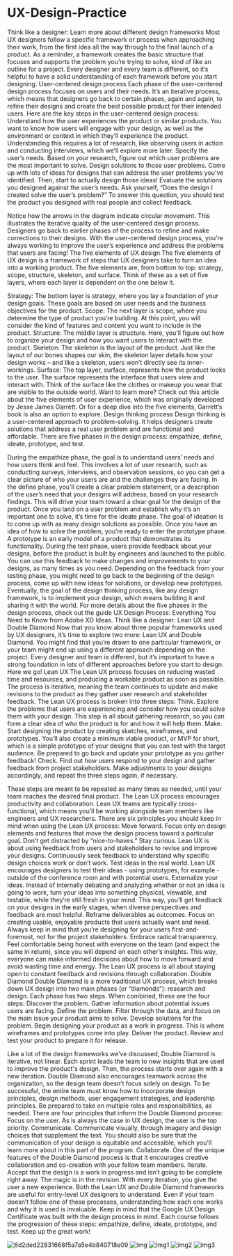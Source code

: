 # UX-Design-Practice
Think like a designer: Learn more about different design frameworks
Most UX designers follow a specific framework or process when approaching their work, from the first idea all the way through to the final launch of a product. As a reminder, a framework creates the basic structure that focuses and supports the problem you’re trying to solve, kind of like an outline for a project. Every designer and every team is different, so it’s helpful to have a solid understanding of each framework before you start designing.
User-centered design process
Each phase of the user-centered design process focuses on users and their needs. It’s an iterative process, which means that designers go back to certain phases, again and again, to refine their designs and create the best possible product for their intended users.
Here are the key steps in the user-centered design process: 
Understand how the user experiences the product or similar products. You want to know how users will engage with your design, as well as the environment or context in which they’ll experience the product. Understanding this requires a lot of research, like observing users in action and conducting interviews, which we’ll explore more later.
Specify the user’s needs. Based on your research, figure out which user problems are the most important to solve. 
Design solutions to those user problems. Come up with lots of ideas for designs that can address the user problems you’ve identified. Then, start to actually design those ideas! 
Evaluate the solutions you designed against the user’s needs. Ask yourself, “Does the design I created solve the user’s problem?” To answer this question, you should test the product you designed with real people and collect feedback.

Notice how the arrows in the diagram indicate circular movement. This illustrates the iterative quality of the user-centered design process. Designers go back to earlier phases of the process to refine and make corrections to their designs. With the user-centered design process, you’re always working to improve the user’s experience and address the problems that users are facing!
The five elements of UX design
The five elements of UX design is a framework of steps that UX designers take to turn an idea into a working product. The five elements are, from bottom to top: strategy, scope, structure, skeleton, and surface. Think of these as a set of five layers, where each layer is dependent on the one below it.

Strategy: The bottom layer is strategy, where you lay a foundation of your design goals. These goals are based on user needs and the business objectives for the product.
Scope: The next layer is scope, where you determine the type of product you’re building. At this point, you will consider the kind of features and content you want to include in the product.
Structure: The middle layer is structure. Here, you’ll figure out how to organize your design and how you want users to interact with the product.
Skeleton: The skeleton is the layout of the product. Just like the layout of our bones shapes our skin, the skeleton layer details how your design works – and like a skeleton, users won’t directly see its inner-workings. 
Surface: The top layer, surface, represents how the product looks to the user. The surface represents the interface that users view and interact with. Think of the surface like the clothes or makeup you wear that are visible to the outside world.
Want to learn more? Check out this article about the five elements of user experience, which was originally developed by Jesse James Garrett. Or for a deep dive into the five elements, Garrett’s book is also an option to explore.
Design thinking process 
Design thinking is a user-centered approach to problem-solving. It helps designers create solutions that address a real user problem and are functional and affordable. There are five phases in the design process: empathize, define, ideate, prototype, and test.

During the empathize phase, the goal is to understand users’ needs and how users think and feel. This involves a lot of user research, such as conducting surveys, interviews, and observation sessions, so you can get a clear picture of who your users are and the challenges they are facing.
In the define phase, you’ll create a clear problem statement, or a description of the user’s need that your designs will address, based on your research findings. This will drive your team toward a clear goal for the design of the product.
Once you land on a user problem and establish why it’s an important one to solve, it’s time for the ideate phase. The goal of ideation is to come up with as many design solutions as possible. 
Once you have an idea of how to solve the problem, you’re ready to enter the prototype phase. A prototype is an early model of a product that demonstrates its functionality. 
During the test phase, users provide feedback about your designs, before the product is built by engineers and launched to the public. You can use this feedback to make changes and improvements to your designs, as many times as you need. 
Depending on the feedback from your testing phase, you might need to go back to the beginning of the design process, come up with new ideas for solutions, or develop new prototypes. Eventually, the goal of the design thinking process, like any design framework, is to implement your design, which means building it and sharing it with the world. For more details about the five phases in the design process, check out the guide UX Design Process: Everything You Need to Know from Adobe XD Ideas.
Think like a designer: Lean UX and Double Diamond
Now that you know about three popular frameworks used by UX designers, it’s time to explore two more: Lean UX and Double Diamond. You might find that you’re drawn to one particular framework, or your team might end up using a different approach depending on the project. Every designer and team is different, but it’s important to have a strong foundation in lots of different approaches before you start to design. Here we go!
Lean UX 
The Lean UX process focuses on reducing wasted time and resources, and producing a workable product as soon as possible. The process is iterative, meaning the team continues to update and make revisions to the product as they gather user research and stakeholder feedback.
The Lean UX process is broken into three steps: 
Think. Explore the problems that users are experiencing and consider how you could solve them with your design. This step is all about gathering research, so you can form a clear idea of who the product is for and how it will help them. 
Make. Start designing the product by creating sketches, wireframes, and prototypes. You’ll also create a minimum viable product, or MVP for short, which is a simple prototype of your designs that you can test with the target audience. Be prepared to go back and update your prototype as you gather feedback!
Check. Find out how users respond to your design and gather feedback from project stakeholders. Make adjustments to your designs accordingly, and repeat the three steps again, if necessary.

These steps are meant to be repeated as many times as needed, until your team reaches the desired final product. The Lean UX process encourages productivity and collaboration. Lean UX teams are typically cross-functional, which means you’ll be working alongside team members like engineers and UX researchers. 
There are six principles you should keep in mind when using the Lean UX process: 
Move forward. Focus only on design elements and features that move the design process toward a particular goal. Don’t get distracted by “nice-to-haves.” 
Stay curious. Lean UX is about using feedback from users and stakeholders to revise and improve your designs. Continuously seek feedback to understand why specific design choices work or don’t work.
Test ideas in the real world. Lean UX encourages designers to test their ideas - using prototypes, for example - outside of the conference room and with potential users.
Externalize your ideas. Instead of internally debating and analyzing whether or not an idea is going to work, turn your ideas into something physical, viewable, and testable, while they’re still fresh in your mind. This way, you’ll get feedback on your designs in the early stages, when diverse perspectives and feedback are most helpful. 
Reframe deliverables as outcomes. Focus on creating usable, enjoyable products that users actually want and need. Always keep in mind that you’re designing for your users first-and-foremost, not for the project stakeholders.
Embrace radical transparency. Feel comfortable being honest with everyone on the team (and expect the same in return), since you will depend on each other’s insights. This way, everyone can make informed decisions about how to move forward and avoid wasting time and energy.
The Lean UX process is all about staying open to constant feedback and revisions through collaboration.
Double Diamond 
Double Diamond is a more traditional UX process, which breaks down UX design into two main phases (or “diamonds”): research and design. Each phase has two steps. When combined, these are the four steps:
Discover the problem. Gather information about potential issues users are facing. 
Define the problem. Filter through the data, and focus on the main issue your product aims to solve.
Develop solutions for the problem. Begin designing your product as a work in progress. This is where wireframes and prototypes come into play.
Deliver the product. Review and test your product to prepare it for release.

Like a lot of the design frameworks we’ve discussed, Double Diamond is iterative, not linear. Each sprint leads the team to new insights that are used to improve the product's design. Then, the process starts over again with a new iteration. 
Double Diamond also encourages teamwork across the organization, so the design team doesn’t focus solely on design. To be successful, the entire team must know how to incorporate design principles, design methods, user engagement strategies, and leadership principles. Be prepared to take on multiple roles and responsibilities, as needed.
There are four principles that inform the Double Diamond process: 
Focus on the user. As is always the case in UX design, the user is the top priority.
Communicate. Communicate visually, through imagery and design choices that supplement the text. You should also be sure that the communication of your design is equitable and accessible, which you'll learn more about in this part of the program.
Collaborate. One of the unique features of the Double Diamond process is that it encourages creative collaboration and co-creation with your fellow team members. 
Iterate. Accept that the design is a work in progress and isn’t going to be complete right away. The magic is in the revision. With every iteration, you give the user a new experience.
Both the Lean UX and Double Diamond frameworks are useful for entry-level UX designers to understand. Even if your team doesn’t follow one of these processes, understanding how each one works and why it is used is invaluable. 
Keep in mind that the Google UX Design Certificate was built with the design process in mind. Each course follows the progression of these steps: empathize, define, ideate, prototype, and test. Keep up the great work!

![6d2ded22831668f5a7a5e4b840718e09](https://user-images.githubusercontent.com/74020237/146132894-f1cd63ec-494e-482e-9dad-7436c110b905.jpg)
![img](https://user-images.githubusercontent.com/74020237/146132895-d2377ea5-4f1b-468d-aa01-2c049269a799.png)
![img1](https://user-images.githubusercontent.com/74020237/146132900-33535bf9-3de3-40e9-9de4-5133ce287f6b.png)
![img2](https://user-images.githubusercontent.com/74020237/146291170-75a3f1b4-1d8a-4fb9-8de4-41a8747bf49a.png)
![img3](https://user-images.githubusercontent.com/74020237/146495358-a2bbc935-12cf-4c08-8061-f3d84a9f2499.png)
